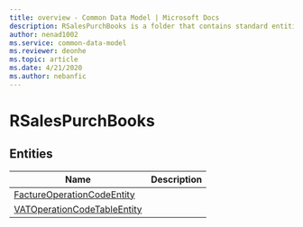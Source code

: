 ```yaml
---
title: overview - Common Data Model | Microsoft Docs
description: RSalesPurchBooks is a folder that contains standard entities related to the Common Data Model.
author: nenad1002
ms.service: common-data-model
ms.reviewer: deonhe
ms.topic: article
ms.date: 4/21/2020
ms.author: nebanfic
---
```


# RSalesPurchBooks


## Entities

|Name|Description|
|---|---|
|[FactureOperationCodeEntity](FactureOperationCodeEntity.md)||
|[VATOperationCodeTableEntity](VATOperationCodeTableEntity.md)||
